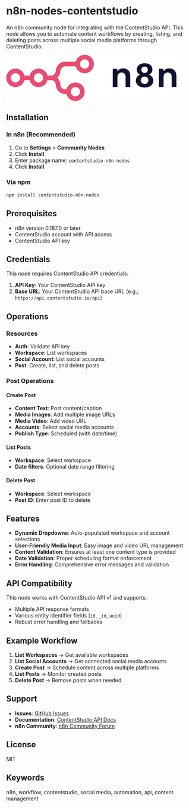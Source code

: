 # n8n-nodes-contentstudio

An n8n community node for integrating with the ContentStudio API. This node allows you to automate content workflows by creating, listing, and deleting posts across multiple social media platforms through ContentStudio.

![n8n.io - Workflow Automation](https://raw.githubusercontent.com/n8n-io/n8n/master/assets/n8n-logo.png)

## Installation

### In n8n (Recommended)
1. Go to **Settings** > **Community Nodes**
2. Click **Install**
3. Enter package name: `contentstudio-n8n-nodes`
4. Click **Install**

### Via npm
```bash
npm install contentstudio-n8n-nodes
```

## Prerequisites

- n8n version 0.187.0 or later
- ContentStudio account with API access
- ContentStudio API key

## Credentials

This node requires ContentStudio API credentials:

1. **API Key**: Your ContentStudio API key
2. **Base URL**: Your ContentStudio API base URL (e.g., `https://api.contentstudio.io/api`)

## Operations

### Resources

- **Auth**: Validate API key
- **Workspace**: List workspaces
- **Social Account**: List social accounts
- **Post**: Create, list, and delete posts

### Post Operations

#### Create Post
- **Content Text**: Post content/caption
- **Media Images**: Add multiple image URLs
- **Media Video**: Add video URL
- **Accounts**: Select social media accounts
- **Publish Type**: Scheduled (with date/time)

#### List Posts
- **Workspace**: Select workspace
- **Date filters**: Optional date range filtering

#### Delete Post
- **Workspace**: Select workspace
- **Post ID**: Enter post ID to delete

## Features

- **Dynamic Dropdowns**: Auto-populated workspace and account selections
- **User-Friendly Media Input**: Easy image and video URL management
- **Content Validation**: Ensures at least one content type is provided
- **Date Validation**: Proper scheduling format enforcement
- **Error Handling**: Comprehensive error messages and validation

## API Compatibility

This node works with ContentStudio API v1 and supports:
- Multiple API response formats
- Various entity identifier fields (`id`, `_id`, `uuid`)
- Robust error handling and fallbacks

## Example Workflow

1. **List Workspaces** → Get available workspaces
2. **List Social Accounts** → Get connected social media accounts
3. **Create Post** → Schedule content across multiple platforms
4. **List Posts** → Monitor created posts
5. **Delete Post** → Remove posts when needed

## Support

- **Issues**: [GitHub Issues](https://github.com/contentstudio/n8n-nodes-contentstudio/issues)
- **Documentation**: [ContentStudio API Docs](https://docs.contentstudio.io/)
- **n8n Community**: [n8n Community Forum](https://community.n8n.io/)

## License

MIT

## Keywords

n8n, workflow, contentstudio, social media, automation, api, content management
